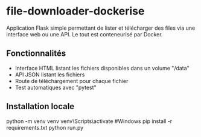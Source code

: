# file-downloader-dockerise

Application Flask simple permettant de lister et télécharger des files via une interface web ou une API. 
Le tout est conteneurisé par Docker.

## Fonctionnalités

- Interface HTML listant les fichiers disponibles dans un volume "/data"
- API JSON listant les fichiers
- Route de téléchargement pour chaque fichier
- Test automatiques avec "pytest"

## Installation locale 

python -m venv venv
venv\Scripts\activate #Windows
pip install -r requirements.txt
python run.py

